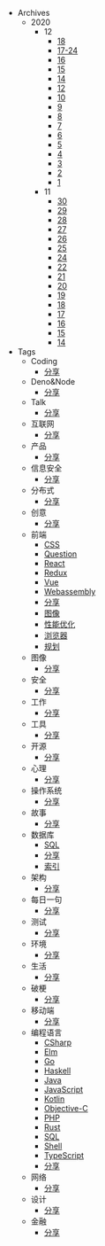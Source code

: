 * Archives
  * 2020
    * 12
      * [18](Archives/2020/12/18.md)
      * [17-24](Archives/2020/12/17-24.md)
      * [16](Archives/2020/12/16.md)
      * [15](Archives/2020/12/15.md)
      * [14](Archives/2020/12/14.md)
      * [12](Archives/2020/12/12.md)
      * [10](Archives/2020/12/10.md)
      * [9](Archives/2020/12/9.md)
      * [8](Archives/2020/12/8.md)
      * [7](Archives/2020/12/7.md)
      * [6](Archives/2020/12/6.md)
      * [5](Archives/2020/12/5.md)
      * [4](Archives/2020/12/4.md)
      * [3](Archives/2020/12/3.md)
      * [2](Archives/2020/12/2.md)
      * [1](Archives/2020/12/1.md)
    * 11
      * [30](Archives/2020/11/30.md)
      * [29](Archives/2020/11/29.md)
      * [28](Archives/2020/11/28.md)
      * [27](Archives/2020/11/27.md)
      * [26](Archives/2020/11/26.md)
      * [25](Archives/2020/11/25.md)
      * [24](Archives/2020/11/24.md)
      * [22](Archives/2020/11/22.md)
      * [21](Archives/2020/11/21.md)
      * [20](Archives/2020/11/20.md)
      * [19](Archives/2020/11/19.md)
      * [18](Archives/2020/11/18.md)
      * [17](Archives/2020/11/17.md)
      * [16](Archives/2020/11/16.md)
      * [15](Archives/2020/11/15.md)
      * [14](Archives/2020/11/14.md)
* Tags
  * Coding
    * [分享](Tags/Coding/分享)
  * Deno&Node
    * [分享](Tags/Deno&Node/分享)
  * Talk
    * [分享](Tags/Talk/分享)
  * 互联网
    * [分享](Tags/互联网/分享)
  * 产品
    * [分享](Tags/产品/分享)
  * 信息安全
    * [分享](Tags/信息安全/分享)
  * 分布式
    * [分享](Tags/分布式/分享)
  * 创意
    * [分享](Tags/创意/分享)
  * 前端
    * [CSS](Tags/前端/CSS)
    * [Question](Tags/前端/Question)
    * [React](Tags/前端/React)
    * [Redux](Tags/前端/Redux)
    * [Vue](Tags/前端/Vue)
    * [Webassembly](Tags/前端/Webassembly)
    * [分享](Tags/前端/分享)
    * [图像](Tags/前端/图像)
    * [性能优化](Tags/前端/性能优化)
    * [浏览器](Tags/前端/浏览器)
    * [规划](Tags/前端/规划)
  * 图像
    * [分享](Tags/图像/分享)
  * 安全
    * [分享](Tags/安全/分享)
  * 工作
    * [分享](Tags/工作/分享)
  * 工具
    * [分享](Tags/工具/分享)
  * 开源
    * [分享](Tags/开源/分享)
  * 心理
    * [分享](Tags/心理/分享)
  * 操作系统
    * [分享](Tags/操作系统/分享)
  * 故事
    * [分享](Tags/故事/分享)
  * 数据库
    * [SQL](Tags/数据库/SQL)
    * [分享](Tags/数据库/分享)
    * [索引](Tags/数据库/索引)
  * 架构
    * [分享](Tags/架构/分享)
  * 每日一句
    * [分享](Tags/每日一句/分享)
  * 测试
    * [分享](Tags/测试/分享)
  * 环境
    * [分享](Tags/环境/分享)
  * 生活
    * [分享](Tags/生活/分享)
  * 破梗
    * [分享](Tags/破梗/分享)
  * 移动端
    * [分享](Tags/移动端/分享)
  * 编程语言
    * [CSharp](Tags/编程语言/CSharp)
    * [Elm](Tags/编程语言/Elm)
    * [Go](Tags/编程语言/Go)
    * [Haskell](Tags/编程语言/Haskell)
    * [Java](Tags/编程语言/Java)
    * [JavaScript](Tags/编程语言/JavaScript)
    * [Kotlin](Tags/编程语言/Kotlin)
    * [Objective-C](Tags/编程语言/Objective-C)
    * [PHP](Tags/编程语言/PHP)
    * [Rust](Tags/编程语言/Rust)
    * [SQL](Tags/编程语言/SQL)
    * [Shell](Tags/编程语言/Shell)
    * [TypeScript](Tags/编程语言/TypeScript)
    * [分享](Tags/编程语言/分享)
  * 网络
    * [分享](Tags/网络/分享)
  * 设计
    * [分享](Tags/设计/分享)
  * 金融
    * [分享](Tags/金融/分享)
